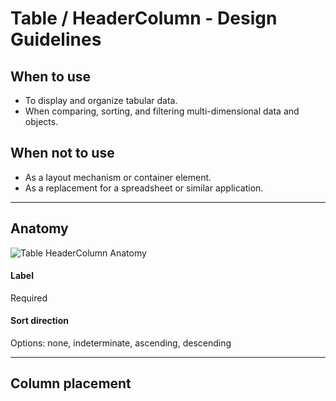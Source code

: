 # Table / HeaderColumn - Design Guidelines

## When to use

- To display and organize tabular data.
- When comparing, sorting, and filtering multi-dimensional data and objects.

## When not to use

- As a layout mechanism or container element.
- As a replacement for a spreadsheet or similar application.

---

## Anatomy

![Table HeaderColumn Anatomy](/assets/components/table/table-header_column-anatomy.png)

#### Label

Required

#### Sort direction

Options: none, indeterminate, ascending, descending

---

## Column placement

<section>
    
</section>
